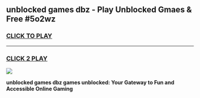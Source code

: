 
## unblocked games dbz - Play Unblocked Gmaes & Free #5o2wz
<h3>
<a href="https://news.freeplayer.one?title=unblocked_games_dbz&ref=03M">CLICK TO PLAY</a></h3>
<hr>

<h3>
<a href="https://news.freeplayer.one?title=unblocked_games_dbz&ref=03M">CLICK 2 PLAY</a>
  
</h3>

<a href="https://news.freeplayer.one?title=unblocked_games_dbz&ref=03M"><img src="https://clearcache.store/games.png"></a>


**unblocked games dbz games unblocked: Your Gateway to Fun and Accessible Online Gaming**
